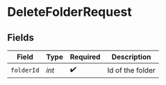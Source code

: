 # DeleteFolderRequest


## Fields

| Field              | Type               | Required           | Description        |
| ------------------ | ------------------ | ------------------ | ------------------ |
| `folderId`         | *int*              | :heavy_check_mark: | Id of the folder   |